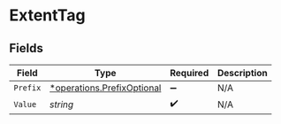 # ExtentTag


## Fields

| Field                                                                   | Type                                                                    | Required                                                                | Description                                                             |
| ----------------------------------------------------------------------- | ----------------------------------------------------------------------- | ----------------------------------------------------------------------- | ----------------------------------------------------------------------- |
| `Prefix`                                                                | [*operations.PrefixOptional](../../models/operations/prefixoptional.md) | :heavy_minus_sign:                                                      | N/A                                                                     |
| `Value`                                                                 | *string*                                                                | :heavy_check_mark:                                                      | N/A                                                                     |